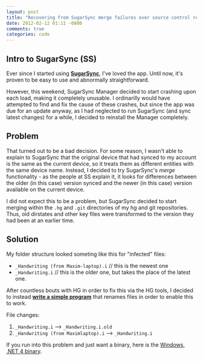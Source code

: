 ```yaml
---
layout: post
title: "Recovering from SugarSync merge failures over source control repositories"
date: 2012-02-12 01:11 -0800
comments: true
categories: code
---
```


Intro to SugarSync (SS)
-------

Ever since I started using **[SugarSync](http://sugarsync.com)**, I've loved the app. Until now, it's proven to be easy to use and abnormally straightforward.

However, this weekend, SugarSync Manager decided to start crashing upon each load, making it completely unusable. I ordinarilly would have attempted to find and fix the cause of these crashes, but since the app was due for an update anyway, as I had neglected to run SugarSync (and sync latest changes) for a while, I decided to reinstall the Manager completely.

Problem
-------

That turned out to be a bad decision. For some reason, I wasn't able to explain to SugarSync that the original device that had synced to my account is the same as the current device, so it treats them as different entities with the same device name. Instead, I decided to try SugarSync's *merge* functionality - as the people at SS explain it, it looks for differences between the older (in this case) version synced and the newer (in this case) version available on the current device.

I did not expect this to be a problem, but SugarSync decided to start merging within the `.hg` and `.git` directories of my hg and git repositories. Thus, old dirstates and other key files were transformed to the version they had been at an earlier time.

Solution
-------

My folder structure looked someting like this for "infected" files:

*   `_Handwriting (from Maxim-laptop).i` // this is the newest one
*   `_Handwriting.i` // this is the older one, but takes the place of the latest one.

After countless bouts with HG in order to fix this via the HG tools, I decided to instead **[write a simple program](https://github.com/maximz/sugarsyncfilefix)** that renames files in order to enable this to work.

File changes:

1. `_Handwriting.i` --> `_Handwriting.i.old`
2. `_Handwriting (from Maximlaptop).i` --> `_Handwriting.i`

If you run into this problem and just want a binary, here is the [Windows, .NET 4 binary](https://github.com/maximz/sugarsyncfilefix/raw/master/SugarSyncFileFix/bin/Release/SugarSyncFileFix.exe).
